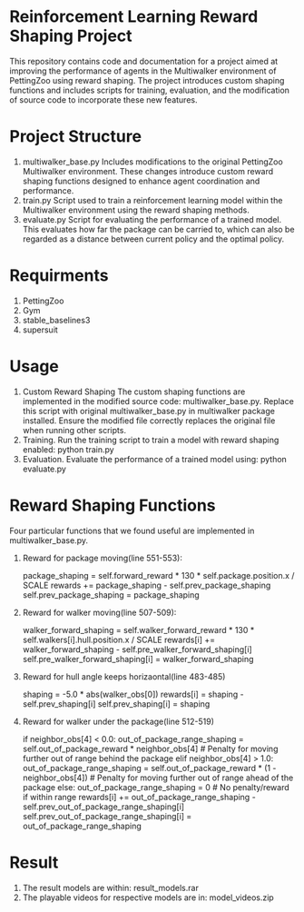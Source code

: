 # Reinforcement Learning Reward Shaping Project
This repository contains code and documentation for a project aimed at improving the performance of agents in the Multiwalker environment of PettingZoo using reward shaping. The project introduces custom shaping functions and includes scripts for training, evaluation, and the modification of source code to incorporate these new features.



# Project Structure
1. multiwalker_base.py
    Includes modifications to the original PettingZoo Multiwalker environment. These changes introduce custom reward shaping functions designed to enhance agent coordination and performance.
2. train.py
    Script used to train a reinforcement learning model within the Multiwalker environment using the reward shaping methods.
3. evaluate.py
    Script for evaluating the performance of a trained model. This evaluates how far the package can be carried to, which can also be regarded as a distance between current policy and the optimal policy.



# Requirments
1. PettingZoo
2. Gym
3. stable_baselines3
4. supersuit



# Usage
1. Custom Reward Shaping
    The custom shaping functions are implemented in the modified source code: multiwalker_base.py. Replace this script with original multiwalker_base.py in multiwalker package installed. Ensure the modified file correctly replaces the original file when running other scripts.
2. Training.
    Run the training script to train a model with reward shaping enabled:
    python train.py
3. Evaluation.
    Evaluate the performance of a trained model using:
    python evaluate.py



# Reward Shaping Functions
Four particular functions that we found useful are implemented in multiwalker_base.py. 

1. Reward for package moving(line 551-553):

    package_shaping = self.forward_reward * 130 * self.package.position.x / SCALE
    rewards += package_shaping - self.prev_package_shaping
    self.prev_package_shaping = package_shaping

2. Reward for walker moving(line 507-509):

    walker_forward_shaping = self.walker_forward_reward * 130 * self.walkers[i].hull.position.x / SCALE
    rewards[i] += walker_forward_shaping - self.pre_walker_forward_shaping[i]
    self.pre_walker_forward_shaping[i] = walker_forward_shaping

3. Reward for hull angle keeps horizaontal(line 483-485)

    shaping = -5.0 * abs(walker_obs[0])
    rewards[i] = shaping - self.prev_shaping[i]
    self.prev_shaping[i] = shaping

4. Reward for walker under the package(line 512-519)

    if neighbor_obs[4] < 0.0:
        out_of_package_range_shaping = self.out_of_package_reward * neighbor_obs[4]  # Penalty for moving further out of range behind the package
    elif neighbor_obs[4] > 1.0:
        out_of_package_range_shaping = self.out_of_package_reward * (1 - neighbor_obs[4])  # Penalty for moving further out of range ahead of the package
    else:
        out_of_package_range_shaping = 0  # No penalty/reward if within range
    rewards[i] += out_of_package_range_shaping - self.prev_out_of_package_range_shaping[i]
    self.prev_out_of_package_range_shaping[i] = out_of_package_range_shaping


# Result
1. The result models are within:
    result_models.rar
2. The playable videos for respective models are in:
    model_videos.zip


